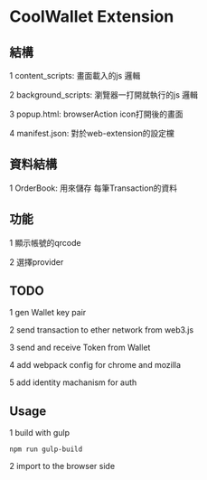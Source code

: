 # CoolWallet Extension

## 結構
 
 1 content_scripts: 畫面載入的js 邏輯
 
 2 background_scripts: 瀏覽器一打開就執行的js 邏輯

 3 popup.html: browserAction icon打開後的畫面

 4 manifest.json: 對於web-extension的設定欓

## 資料結構

 1 OrderBook: 用來儲存 每筆Transaction的資料

## 功能
 
 1 顯示帳號的qrcode

 2 選擇provider

## TODO

  1 gen Wallet key pair

  2 send transaction to ether network from web3.js

  3 send and receive Token from Wallet

  4 add webpack config for chrome and mozilla 

  5 add identity machanism for auth

## Usage

  1 build with gulp

```
npm run gulp-build
```

  2 import to the browser side
